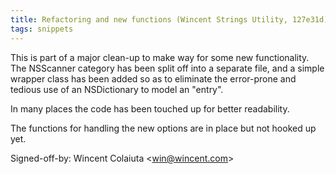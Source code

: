 ```yaml
---
title: Refactoring and new functions (Wincent Strings Utility, 127e31d)
tags: snippets
---
```


This is part of a major clean-up to make way for some new functionality. The NSScanner category has been split off into a separate file, and a simple wrapper class has been added so as to eliminate the error-prone and tedious use of an NSDictionary to model an "entry".

In many places the code has been touched up for better readability.

The functions for handling the new options are in place but not hooked up yet.

Signed-off-by: Wincent Colaiuta &lt;win@wincent.com&gt;
